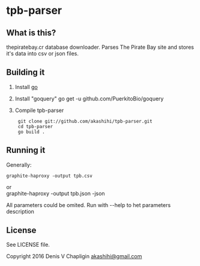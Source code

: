 # tpb-parser

## What is this?

thepiratebay.cr database downloader. Parses The Pirate Bay site and stores it's data into csv or json files.

## Building it

1. Install [go](http://golang.org/doc/install)

2. Install "goquery" go get -u github.com/PuerkitoBio/goquery

4. Compile tpb-parser

        git clone git://github.com/akashihi/tpb-parser.git
        cd tpb-parser
        go build .

## Running it

Generally:

    graphite-haproxy -output tpb.csv 
or    
	graphite-haproxy -output tpb.json -json

All parameters could be omited. Run with --help to het parameters description

## License 

See LICENSE file.

Copyright 2016 Denis V Chapligin <akashihi@gmail.com>
